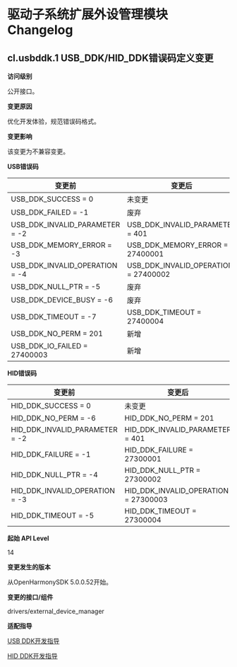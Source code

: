 # 驱动子系统扩展外设管理模块Changelog
## cl.usbddk.1 USB_DDK/HID_DDK错误码定义变更

**访问级别**

公开接口。

**变更原因**

优化开发体验，规范错误码格式。

**变更影响**

该变更为不兼容变更。

**USB错误码**

| 变更前 | 变更后 |
| ------ | ------ |
| USB_DDK_SUCCESS = 0 | 未变更 |
| USB_DDK_FAILED = -1 | 废弃 |
| USB_DDK_INVALID_PARAMETER = -2 | USB_DDK_INVALID_PARAMETER = 401 |
| USB_DDK_MEMORY_ERROR = -3 | USB_DDK_MEMORY_ERROR = 27400001 |
| USB_DDK_INVALID_OPERATION = -4 | USB_DDK_INVALID_OPERATION = 27400002 |
| USB_DDK_NULL_PTR = -5 | 废弃 |
| USB_DDK_DEVICE_BUSY = -6 | 废弃 |
| USB_DDK_TIMEOUT = -7 | USB_DDK_TIMEOUT = 27400004 |
| USB_DDK_NO_PERM = 201 | 新增 |
| USB_DDK_IO_FAILED = 27400003 | 新增 |

**HID错误码**

| 变更前 | 变更后 |
| ------ | ------ |
| HID_DDK_SUCCESS = 0 | 未变更 |
| HID_DDK_NO_PERM = -6 | HID_DDK_NO_PERM = 201 |
| HID_DDK_INVALID_PARAMETER = -2 | HID_DDK_INVALID_PARAMETER = 401 |
| HID_DDK_FAILURE = -1 | HID_DDK_FAILURE = 27300001 |
| HID_DDK_NULL_PTR = -4 | HID_DDK_NULL_PTR = 27300002 |
| HID_DDK_INVALID_OPERATION = -3 | HID_DDK_INVALID_OPERATION = 27300003 |
| HID_DDK_TIMEOUT = -5 | HID_DDK_TIMEOUT = 27300004 |

**起始 API Level**

14

**变更发生的版本**

从OpenHarmonySDK 5.0.0.52开始。

**变更的接口/组件**

drivers/external_device_manager

**适配指导**

[USB DDK开发指导](../../../application-dev/napi/usb-ddk-guidelines.md)

[HID DDK开发指导](../../../application-dev/napi/hid-ddk-guidelines.md)
